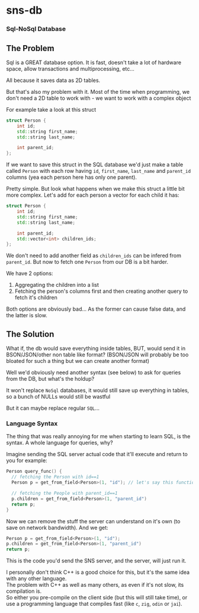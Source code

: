 # sns-db
### Sql-NoSql Database

## The Problem
Sql is a GREAT database option. It is fast, doesn't take a lot of hardware space, allow transactions and
multiprocessing, etc...

All because it saves data as 2D tables.

But that's also my problem with it.
Most of the time when programming, we don't need a 2D table to work with - we want to work with a complex object

For example take a look at this struct

```cpp
struct Person {
    int id;
    std::string first_name;
    std::string last_name;

    int parent_id;
};
```

If we want to save this struct in the SQL database we'd just make a table called `Person` with each row having `id`,
`first_name`, `last_name` and `parent_id` columns (yea each person here has only one parent).

Pretty simple.
But look what happens when we make this struct a little bit more complex. Let's add for each person a vector for each
child it has:

```cpp
struct Person {
    int id;
    std::string first_name;
    std::string last_name;

    int parent_id;
    std::vector<int> children_ids;
};
```
We don't need to add another field as `children_ids` can be infered from `parent_id`. But now to fetch one `Person` from
our DB is a bit harder.

We have 2 options:
1. Aggregating the children into a list
2. Fetching the person's columns first and then creating another query to fetch it's children 

Both options are obviously bad... As the former can cause false data, and the latter is slow.

## The Solution
What if, the db would save everything inside tables, BUT, would send it in BSON/JSON/other non table like format?
(BSON/JSON will probably be too bloated for such a thing but we can create another format)

Well we'd obviously need another syntax (see below) to ask for queries from the DB, but what's the holdup?

It won't replace `NoSql` databases, it would still save up everything in tables, so a bunch of NULLs would still be
wastful

But it can maybe replace regular `SQL`...

### Language Syntax
The thing that was really annoying for me when starting to learn SQL, is the syntax. A whole language for queries, why?

Imagine sending the SQL server actual code that it'll execute and return to you for example:
```c++
Person query_func() {
  // fetching the Person with id==1
  Person p = get_from_field<Person>(1, "id"); // let's say this function doesn't query ForeignKeys

  // fetching the People with parent_id==1
  p.children = get_from_field<Person>(1, "parent_id")
  return p;
}
```

Now we can remove the stuff the server can understand on it's own (to save on network bandwidth). And we get:

```c++
Person p = get_from_field<Person>(1, "id");
p.children = get_from_field<Person>(1, "parent_id")
return p;
```

This is the code you'd send the SNS server, and the server, will just run it.

I personally don't think C++ is a good choice for this, but it's the same idea with any other language.\
The problem with C++ as well as many others, as even if it's not slow, its compilation is. \
So either you pre-compile on
the client side (but this will still take time), or use a programming language that compiles fast (like `c`, `zig`, `odin` or `jai`).
